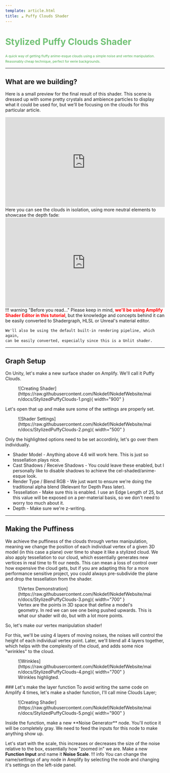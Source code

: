 ```yaml
---
template: article.html
title: ☁️ Puffy Clouds Shader
---
```

# <span style="color:#71c174;font-size:1em;font-weight:bold">Stylized Puffy Clouds Shader</span>  
<span style="color:#4cae4f;font-size:.75em">A quick way of getting fluffy anime-esque clouds using a simple noise and vertex manipulation. Reasonably cheap technique, perfect for eerie backgrounds.</span>

---
## What are we building?
Here is a small preview for the final result of this shader. This scene is dressed up with some pretty crystals and ambience particles to display what it could be used for, but we'll be focusing on the clouds for this particular article.

<div style="padding-bottom: 56.25%; position: relative;"><iframe width="100%" height="100%" src="https://www.youtube.com/embed/Vk2qhqPASqo?autoplay=1&loop=1&modestbranding=1&mute=1&playlist=Vk2qhqPASqo&rel=0" frameborder="0" allow="accelerometer; autoplay; encrypted-media; gyroscope; picture-in-picture; fullscreen" style="position: absolute; top: 0px; left: 0px; width: 100%; height: 100%;"><small>YouTube embedding powered by <a href="https://embed.tube">embed.tube</a></small></iframe></div>
Here you can see the clouds in isolation, using more neutral elements to showcase the depth fade:

<div style="padding-bottom: 56.25%; position: relative;"><iframe width="100%" height="100%" src="https://www.youtube.com/embed/x99FqxiKzlc?autoplay=1&fs=0&loop=1&modestbranding=1&mute=1&playlist=x99FqxiKzlc&rel=0" frameborder="0" allow="accelerometer; autoplay; encrypted-media; gyroscope; picture-in-picture; fullscreen" style="position: absolute; top: 0px; left: 0px; width: 100%; height: 100%;"><small>YouTube embedding powered by <a href="https://embed.tube">embed.tube</a></small></iframe></div>
!!! warning "Before you read..."
    Please keep in mind, <span style="color:red;font-size:1em;font-weight:bold">we'll be using Amplify Shader Editor in this tutorial</span>, but the knowledge and concepts behind it can be easily converted to Shadergraph, HLSL or Unreal's material editor.
    
    We'll also be using the default built-in rendering pipeline, which again,
    can be easily converted, especially since this is a Unlit shader.
---
## Graph Setup
On Unity, let's make a new surface shader on Amplify. We'll call it Puffy Clouds.
<figure markdown>
![Creating Shader](https://raw.githubusercontent.com/Nokdef/NokdefWebsite/main/docs/StylizedPuffyClouds-1.png){ width="900" }</figure>
Let's open that up and make sure some of the settings are properly set.
<figure markdown>
![Shader Settings](https://raw.githubusercontent.com/Nokdef/NokdefWebsite/main/docs/StylizedPuffyClouds-2.png){ width="500" }</figure>
Only the highlighted options need to be set accordinly, let's go over them individually.

* Shader Model - Anything above 4.6 will work here. This is just so tessellation plays nice. 
* Cast Shadows / Receive Shadows - You could leave these enabled, but I personally like to disable shadows to achieve the cel-shaded/anime-esque look.
* Render Type / Blend RGB - We just want to ensure we're doing the traditional alpha blend (Relevant for Depth Pass later).
* Tessellation - Make sure this is enabled. I use an Edge Length of 25, but this value will be exposed on a per-material basis, so we don't need to worry too much about it. 
* Depth - Make sure we're z-writing.
---
## Making the Puffiness
We achieve the puffiness of the clouds through vertex manipulation, meaning we change the position of each individual vertex of a given 3D model (in this case a plane) over time to shape it like a stylized cloud. We also apply tessellation to our cloud, which essentially generates new vertices in real time to fit our needs. This can mean a loss of control over how expensive the cloud gets, but if you are adapting this for a more performance sensitive project, you could always pre-subdivide the plane and drop the tessellation from the shader.
<figure markdown>
![Vertex Demonstration](https://raw.githubusercontent.com/Nokdef/NokdefWebsite/main/docs/StylizedPuffyClouds-3.png){ width="700" }
<figcaption> Vertex are the points in 3D space that define a model's geometry. In red we can see one being pushed upwards. This is what our shader will do, but with a lot more points.</figcaption> </figure>
So, let's make our vertex manipulation shader!

For this, we'll be using 4 layers of moving noises, the noises will control the height of each individual vertex point. Later, we'll blend all 4 layers together, which helps with the complexity of the cloud, and adds some nice "wrinkles" to the cloud. 
<figure markdown>
![Wrinkles](https://raw.githubusercontent.com/Nokdef/NokdefWebsite/main/docs/StylizedPuffyClouds-4.png){ width="700" }
<figcaption> Wrinkles highligted.</figcaption> </figure>
### Let's make the layer function
To avoid writing the same code on Amplify 4 times, let's make a shader function, I'll call mine Clouds Layer;

<figure markdown>
![Creating Shader](https://raw.githubusercontent.com/Nokdef/NokdefWebsite/main/docs/StylizedPuffyClouds-5.png){ width="900" }</figure>
Inside the function, make a new **Noise Generator** node. You'll notice it will be completely gray. We need to feed the inputs for this node to make anything show up. 

Let's start with the scale, this increases or decreases the size of the noise relative to the box, essentially how "zoomed in" we are. Make a new **Function Input** and name it **Noise Scale**.
!!! info
    You can change the name/settings of any node in Amplify by selecting the node and changing it's settings on the left-side panel.